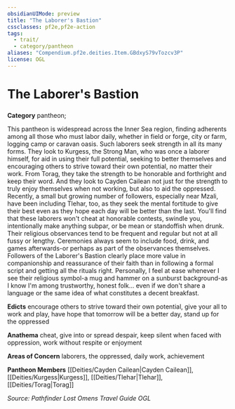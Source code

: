 ```yaml
---
obsidianUIMode: preview
title: "The Laborer's Bastion"
cssclasses: pf2e,pf2e-action
tags:
  - trait/
  - category/pantheon
aliases: "Compendium.pf2e.deities.Item.GBdxyS79vTozcv3P"
license: OGL
---
```

# The Laborer's Bastion

### 

**Category** pantheon; 




This pantheon is widespread across the Inner Sea region, finding adherents among all those who must labor daily, whether in field or forge, city or farm, logging camp or caravan oasis. Such laborers seek strength in all its many forms. They look to Kurgess, the Strong Man, who was once a laborer himself, for aid in using their full potential, seeking to better themselves and encouraging others to strive toward their own potential, no matter their work. From Torag, they take the strength to be honorable and forthright and keep their word. And they look to Cayden Cailean not just for the strength to truly enjoy themselves when not working, but also to aid the oppressed. Recently, a small but growing number of followers, especially near Mzali, have been including Tlehar, too, as they seek the mental fortitude to give their best even as they hope each day will be better than the last. You'll find that these laborers won't cheat at honorable contests, swindle you, intentionally make anything subpar, or be mean or standoffish when drunk. Their religious observances tend to be frequent and regular but not at all fussy or lengthy. Ceremonies always seem to include food, drink, and games afterwards-or perhaps as part of the observances themselves. Followers of the Laborer's Bastion clearly place more value in companionship and reassurance of their faith than in following a formal script and getting all the rituals right. Personally, I feel at ease whenever I see their religious symbol-a mug and hammer on a sunburst background-as I know I'm among trustworthy, honest folk... even if we don't share a language or the same idea of what constitutes a decent breakfast.

**Edicts** encourage others to strive toward their own potential, give your all to work and play, have hope that tomorrow will be a better day, stand up for the oppressed

**Anathema** cheat, give into or spread despair, keep silent when faced with oppression, work without respite or enjoyment

**Areas of Concern** laborers, the oppressed, daily work, achievement

**Pantheon Members** [[Deities/Cayden Cailean|Cayden Cailean]], [[Deities/Kurgess|Kurgess]], [[Deities/Tlehar|Tlehar]], [[Deities/Torag|Torag]]

*Source: Pathfinder Lost Omens Travel Guide*
*OGL*